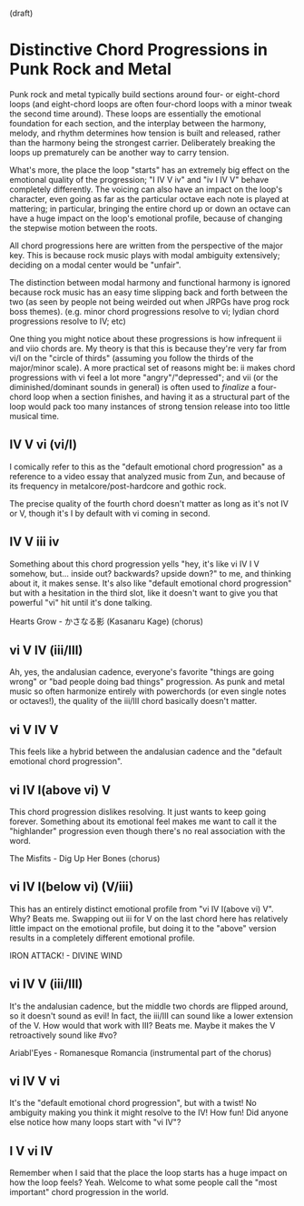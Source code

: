 (draft)

# Distinctive Chord Progressions in Punk Rock and Metal

Punk rock and metal typically build sections around four- or eight-chord loops (and eight-chord loops are often four-chord loops with a minor tweak the second time around). These loops are essentially the emotional foundation for each section, and the interplay between the harmony, melody, and rhythm determines how tension is built and released, rather than the harmony being the strongest carrier. Deliberately breaking the loops up prematurely can be another way to carry tension.

What's more, the place the loop "starts" has an extremely big effect on the emotional quality of the progression; "I IV V iv" and "iv I IV V" behave completely differently. The voicing can also have an impact on the loop's character, even going as far as the particular octave each note is played at mattering; in particular, bringing the entire chord up or down an octave can have a huge impact on the loop's emotional profile, because of changing the stepwise motion between the roots.

All chord progressions here are written from the perspective of the major key. This is because rock music plays with modal ambiguity extensively; deciding on a modal center would be "unfair".

The distinction between modal harmony and functional harmony is ignored because rock music has an easy time slipping back and forth between the two (as seen by people not being weirded out when JRPGs have prog rock boss themes). (e.g. minor chord progressions resolve to vi; lydian chord progressions resolve to IV; etc)

One thing you might notice about these progressions is how infrequent ii and viio chords are. My theory is that this is because they're very far from vi/I on the "circle of thirds" (assuming you follow the thirds of the major/minor scale). A more practical set of reasons might be: ii makes chord progressions with vi feel a lot more "angry"/"depressed"; and vii (or the diminished/dominant sounds in general) is often used to *finalize* a four-chord loop when a section finishes, and having it as a structural part of the loop would pack too many instances of strong tension release into too little musical time.

## IV V vi (vi/I)

I comically refer to this as the "default emotional chord progression" as a reference to a video essay that analyzed music from Zun, and because of its frequency in metalcore/post-hardcore and gothic rock.

The precise quality of the fourth chord doesn't matter as long as it's not IV or V, though it's I by default with vi coming in second.

## IV V iii iv

Something about this chord progression yells "hey, it's like vi IV I V somehow, but... inside out? backwards? upside down?" to me, and thinking about it, it makes sense. It's also like "default emotional chord progression" but with a hesitation in the third slot, like it doesn't want to give you that powerful "vi" hit until it's done talking.

Hearts Grow - かさなる影 (Kasanaru Kage) (chorus)

## vi V IV (iii/III)

Ah, yes, the andalusian cadence, everyone's favorite "things are going wrong" or "bad people doing bad things" progression. As punk and metal music so often harmonize entirely with powerchords (or even single notes or octaves!), the quality of the iii/III chord basically doesn't matter.

## vi V IV V

This feels like a hybrid between the andalusian cadence and the "default emotional chord progression".

## vi IV I(above vi) V

This chord progression dislikes resolving. It just wants to keep going forever. Something about its emotional feel makes me want to call it the "highlander" progression even though there's no real association with the word.

The Misfits - Dig Up Her Bones (chorus)

## vi IV I(below vi) (V/iii)

This has an entirely distinct emotional profile from "vi IV I(above vi) V". Why? Beats me. Swapping out iii for V on the last chord here has relatively little impact on the emotional profile, but doing it to the "above" version results in a completely different emotional profile.

IRON ATTACK! - DIVINE WIND

## vi IV V (iii/III)

It's the andalusian cadence, but the middle two chords are flipped around, so it doesn't sound as evil! In fact, the iii/III can sound like a lower extension of the V. How would that work with III? Beats me. Maybe it makes the V retroactively sound like #vo?

Ariabl'Eyes - Romanesque Romancia (instrumental part of the chorus)

## vi IV V vi

It's the "default emotional chord progression", but with a twist! No ambiguity making you think it might resolve to the IV! How fun! Did anyone else notice how many loops start with "vi IV"?

## I V vi IV

Remember when I said that the place the loop starts has a huge impact on how the loop feels? Yeah. Welcome to what some people call the "most important" chord progression in the world.
